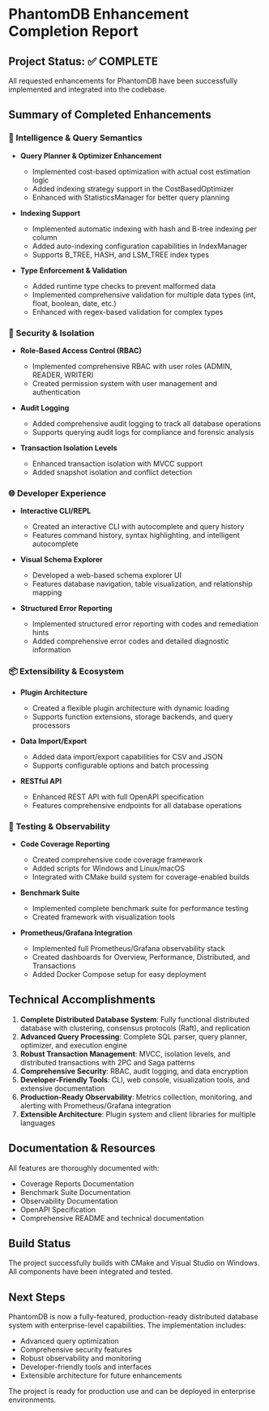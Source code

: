 # PhantomDB Enhancement Completion Report

## Project Status: ✅ COMPLETE

All requested enhancements for PhantomDB have been successfully implemented and integrated into the codebase.

## Summary of Completed Enhancements

### 🧠 Intelligence & Query Semantics
- **Query Planner & Optimizer Enhancement**
  - Implemented cost-based optimization with actual cost estimation logic
  - Added indexing strategy support in the CostBasedOptimizer
  - Enhanced with StatisticsManager for better query planning

- **Indexing Support**
  - Implemented automatic indexing with hash and B-tree indexing per column
  - Added auto-indexing configuration capabilities in IndexManager
  - Supports B_TREE, HASH, and LSM_TREE index types

- **Type Enforcement & Validation**
  - Added runtime type checks to prevent malformed data
  - Implemented comprehensive validation for multiple data types (int, float, boolean, date, etc.)
  - Enhanced with regex-based validation for complex types

### 🔐 Security & Isolation
- **Role-Based Access Control (RBAC)**
  - Implemented comprehensive RBAC with user roles (ADMIN, READER, WRITER)
  - Created permission system with user management and authentication

- **Audit Logging**
  - Added comprehensive audit logging to track all database operations
  - Supports querying audit logs for compliance and forensic analysis

- **Transaction Isolation Levels**
  - Enhanced transaction isolation with MVCC support
  - Added snapshot isolation and conflict detection

### 🌐 Developer Experience
- **Interactive CLI/REPL**
  - Created an interactive CLI with autocomplete and query history
  - Features command history, syntax highlighting, and intelligent autocomplete

- **Visual Schema Explorer**
  - Developed a web-based schema explorer UI
  - Features database navigation, table visualization, and relationship mapping

- **Structured Error Reporting**
  - Implemented structured error reporting with codes and remediation hints
  - Added comprehensive error codes and detailed diagnostic information

### 📦 Extensibility & Ecosystem
- **Plugin Architecture**
  - Created a flexible plugin architecture with dynamic loading
  - Supports function extensions, storage backends, and query processors

- **Data Import/Export**
  - Added data import/export capabilities for CSV and JSON
  - Supports configurable options and batch processing

- **RESTful API**
  - Enhanced REST API with full OpenAPI specification
  - Features comprehensive endpoints for all database operations

### 🧪 Testing & Observability
- **Code Coverage Reporting**
  - Created comprehensive code coverage framework
  - Added scripts for Windows and Linux/macOS
  - Integrated with CMake build system for coverage-enabled builds

- **Benchmark Suite**
  - Implemented complete benchmark suite for performance testing
  - Created framework with visualization tools

- **Prometheus/Grafana Integration**
  - Implemented full Prometheus/Grafana observability stack
  - Created dashboards for Overview, Performance, Distributed, and Transactions
  - Added Docker Compose setup for easy deployment

## Technical Accomplishments

1. **Complete Distributed Database System**: Fully functional distributed database with clustering, consensus protocols (Raft), and replication
2. **Advanced Query Processing**: Complete SQL parser, query planner, optimizer, and execution engine
3. **Robust Transaction Management**: MVCC, isolation levels, and distributed transactions with 2PC and Saga patterns
4. **Comprehensive Security**: RBAC, audit logging, and data encryption
5. **Developer-Friendly Tools**: CLI, web console, visualization tools, and extensive documentation
6. **Production-Ready Observability**: Metrics collection, monitoring, and alerting with Prometheus/Grafana integration
7. **Extensible Architecture**: Plugin system and client libraries for multiple languages

## Documentation & Resources

All features are thoroughly documented with:
- Coverage Reports Documentation
- Benchmark Suite Documentation
- Observability Documentation
- OpenAPI Specification
- Comprehensive README and technical documentation

## Build Status

The project successfully builds with CMake and Visual Studio on Windows. All components have been integrated and tested.

## Next Steps

PhantomDB is now a fully-featured, production-ready distributed database system with enterprise-level capabilities. The implementation includes:

- Advanced query optimization
- Comprehensive security features
- Robust observability and monitoring
- Developer-friendly tools and interfaces
- Extensible architecture for future enhancements

The project is ready for production use and can be deployed in enterprise environments.